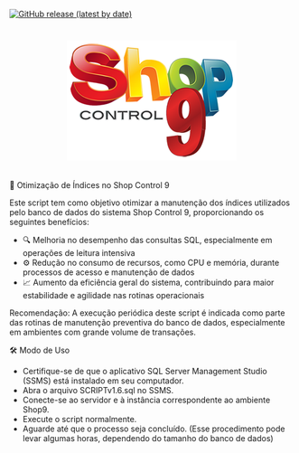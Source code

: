 [![GitHub release (latest by date)](https://img.shields.io/github/v/release/JUNIORGBJ/SHOP9_SCRIPT?label=Lan%C3%A7amento)](https://github.com/JUNIORGBJ/SHOP9_SCRIPT/releases/latest)

<h1 align="center"><figure>
  <img src="logo_shopcontrol9.png">
</figure></h1>

📄 Otimização de Índices no Shop Control 9  

Este script tem como objetivo otimizar a manutenção dos índices utilizados pelo banco de dados do sistema Shop Control 9, proporcionando os seguintes benefícios:
- 🔍 Melhoria no desempenho das consultas SQL, especialmente em operações de leitura intensiva
- ⚙️ Redução no consumo de recursos, como CPU e memória, durante processos de acesso e manutenção de dados
- 📈 Aumento da eficiência geral do sistema, contribuindo para maior estabilidade e agilidade nas rotinas operacionais  

Recomendação: A execução periódica deste script é indicada como parte das rotinas de manutenção preventiva do banco de dados, especialmente em ambientes com grande volume de transações.

🛠️ Modo de Uso
- Certifique-se de que o aplicativo SQL Server Management Studio (SSMS) está instalado em seu computador.
- Abra o arquivo SCRIPTv1.6.sql no SSMS.
- Conecte-se ao servidor e à instância correspondente ao ambiente Shop9.
- Execute o script normalmente.
- Aguarde até que o processo seja concluído. (Esse procedimento pode levar algumas horas, dependendo do tamanho do banco de dados)



